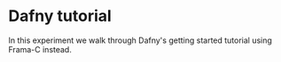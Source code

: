 # Dafny tutorial

In this experiment we walk through Dafny's getting started tutorial using
Frama-C instead.
